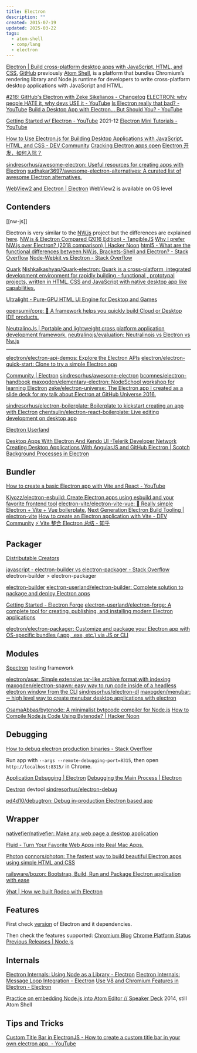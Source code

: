 ```yaml
---
title: Electron
description: ""
created: 2015-07-19
updated: 2025-03-22
tags:
  - atom-shell
  - comp/lang
  - electron
---
```


[Electron | Build cross-platform desktop apps with JavaScript, HTML, and CSS.](https://www.electronjs.org/) [GitHub](https://github.com/electron/electron)
previously [Atom Shell](https://www.electronjs.org/blog/electron), is a platform that bundles Chromium’s rendering library and Node.js runtime for developers to write cross-platform desktop applications with JavaScript and HTML.

[#216: GitHub's Electron with Zeke Sikelianos - Changelog](https://changelog.com/216/)
[ELECTRON: why people HATE it, why devs USE it - YouTube](https://www.youtube.com/watch?v=G1K0Mb-rLBU)
[Is Electron really that bad? - YouTube](https://www.youtube.com/watch?v=WdmfFmwsGDo)
[Build a Desktop App with Electron... But Should You? - YouTube](https://www.youtube.com/watch?v=3yqDxhR2XxE)

[Getting Started w/ Electron - YouTube](https://www.youtube.com/playlist?list=PL_2VhOvlMk4XWvfNRz0oS0dbbTewX6iYG) 2021-12
[Electron Mini Tutorials - YouTube](https://www.youtube.com/playlist?list=PL_2VhOvlMk4XLzvGgqbmjF9PkVgUGMDcJ)

[How to Use Electron.js for Building Desktop Applications with JavaScript, HTML, and CSS - DEV Community](https://dev.to/bellatrick/how-to-use-electronjs-for-building-desktop-applications-with-javascript-html-and-css-4kpn)
[Cracking Electron apps open](https://fasterthanli.me/articles/cracking-electron-apps-open)
[Electron 开发，如何入坑？](https://mp.weixin.qq.com/s?__biz=MzUxMzcxMzE5Ng==&mid=2247485487&idx=1&sn=5e02f85b42f3a4bc966f17c8e42aed60&source=41)

[sindresorhus/awesome-electron: Useful resources for creating apps with Electron](https://github.com/sindresorhus/awesome-electron)
[sudhakar3697/awesome-electron-alternatives: A curated list of awesome Electron alternatives.](https://github.com/sudhakar3697/awesome-electron-alternatives)

[WebView2 and Electron | Electron](https://www.electronjs.org/blog/webview2) WebView2 is available on OS level

## Contenders

[[nw-js]]

Electron is very similar to the [NW.js](http://nwjs.io/) project but the differences are explained [here](https://www.electronjs.org/docs/development/electron-vs-nwjs).
[NW.js & Electron Compared (2016 Edition) - TangibleJS](https://tangiblejs.com/posts/nw-js-and-electron-compared-2016-edition)
[Why I prefer NW.js over Electron? (2018 comparison) | Hacker Noon](https://hackernoon.com/why-i-prefer-nw-js-over-electron-2018-comparison-e60b7289752)
[html5 - What are the functional differences between NW.js, Brackets-Shell and Electron? - Stack Overflow](http://stackoverflow.com/questions/23731517/what-are-the-functional-differences-between-nw-js-brackets-shell-and-electron)
[Node-Webkit vs Electron - Stack Overflow](https://stackoverflow.com/questions/23509356/node-webkit-vs-electron)

[Quark](https://quarkjs.io/)
[Nishkalkashyap/Quark-electron: Quark is a cross-platform, integrated development environment for rapidly building - functional , prototypal projects, written in HTML, CSS and JavaScript with native desktop app like capabilities.](https://github.com/Nishkalkashyap/Quark-electron)

[Ultralight - Pure-GPU HTML UI Engine for Desktop and Games](https://ultralig.ht/)

[opensumi/core: 🚀 A framework helps you quickly build Cloud or Desktop IDE products.](https://github.com/opensumi/core)

[NeutralinoJs | Portable and lightweight cross platform application development framework.](https://neutralino.js.org/)
[neutralinojs/evaluation: Neutralinojs vs Electron vs Nw.js](https://github.com/neutralinojs/evaluation)

---

[electron/electron-api-demos: Explore the Electron APIs](https://github.com/electron/electron-api-demos)
[electron/electron-quick-start: Clone to try a simple Electron app](https://github.com/electron/electron-quick-start)

[Community | Electron](https://electronjs.org/community#boilerplates)
[sindresorhus/awesome-electron](https://github.com/sindresorhus/awesome-electron)
[bcomnes/electron-handbook](https://github.com/bcomnes/electron-handbook)
[maxogden/elementary-electron: NodeSchool workshop for learning Electron](https://github.com/maxogden/elementary-electron)
[zeke/electron-universe: The Electron app I created as a slide deck for my talk about Electron at GitHub Universe 2016.](https://github.com/zeke/electron-universe)

[sindresorhus/electron-boilerplate: Boilerplate to kickstart creating an app with Electron](https://github.com/sindresorhus/electron-boilerplate)
[chentsulin/electron-react-boilerplate: Live editing development on desktop app](https://github.com/chentsulin/electron-react-boilerplate)

[Electron Userland](https://github.com/electron-userland?type=source)

[Desktop Apps With Electron And Kendo UI -Telerik Developer Network](http://developer.telerik.com/featured/desktop-apps-with-electron-and-kendo-ui/)
[Creating Desktop Applications With AngularJS and GitHub Electron | Scotch](https://scotch.io/tutorials/creating-desktop-applications-with-angularjs-and-github-electron)
[Background Processes in Electron](http://blog.smith-kyle.com/background-processes-in-electron/)

## Bundler

[How to create a basic Electron app with Vite and React - YouTube](https://www.youtube.com/watch?v=ONpVol7B7AY)

[Kiyozz/electron-esbuild: Create Electron apps using esbuild and your favorite frontend tool](https://github.com/Kiyozz/electron-esbuild)
[electron-vite/electron-vite-vue: 🥳 Really simple Electron + Vite + Vue boilerplate.](https://github.com/electron-vite/electron-vite-vue)
[Next Generation Electron Build Tooling | electron-vite](https://evite.netlify.app/)
[How to create an Electron application with Vite - DEV Community](https://dev.to/olyno/how-to-create-an-electron-application-with-vite-im)
[⚡️ Vite 整合 Electron 总结 - 知乎](https://zhuanlan.zhihu.com/p/377697508)

## Packager

[Distributable Creators](https://github.com/electron/electron-packager#distributable-creators)

[javascript - electron-builder vs electron-packager - Stack Overflow](https://stackoverflow.com/questions/37113815/electron-builder-vs-electron-packager)
electron-builder > electron-packager

[electron-builder](https://www.electron.build/)
[electron-userland/electron-builder: Complete solution to package and deploy Electron apps](https://github.com/electron-userland/electron-builder)

[Getting Started - Electron Forge](https://www.electronforge.io/)
[electron-userland/electron-forge: A complete tool for creating, publishing, and installing modern Electron applications](https://github.com/electron-userland/electron-forge)

[electron/electron-packager: Customize and package your Electron app with OS-specific bundles (.app, .exe, etc.) via JS or CLI](https://github.com/electron/electron-packager)

## Modules

[Spectron](http://electron.atom.io/spectron/) testing framework

[electron/asar: Simple extensive tar-like archive format with indexing](https://github.com/electron/asar)
[maxogden/electron-spawn: easy way to run code inside of a headless electron window from the CLI](https://github.com/maxogden/electron-spawn)
[sindresorhus/electron-dl](https://github.com/sindresorhus/electron-dl)
[maxogden/menubar: ➖ high level way to create menubar desktop applications with electron](https://github.com/maxogden/menubar)

[OsamaAbbas/bytenode: A minimalist bytecode compiler for Node.js](https://github.com/OsamaAbbas/bytenode)
[How to Compile Node.js Code Using Bytenode? | Hacker Noon](https://hackernoon.com/how-to-compile-node-js-code-using-bytenode-11dcba856fa9)

## Debugging

[How to debug electron production binaries - Stack Overflow](https://stackoverflow.com/questions/45485262/how-to-debug-electron-production-binaries)

Run app with `--args --remote-debugging-port=8315`, then open `http://localhost:8315/` in Chrome.

[Application Debugging | Electron](https://www.electronjs.org/docs/latest/tutorial/application-debugging)
[Debugging the Main Process | Electron](https://www.electronjs.org/docs/latest/tutorial/debugging-main-process)

[Devtron](http://electron.atom.io/devtron/) devtool
[sindresorhus/electron-debug](https://github.com/sindresorhus/electron-debug)

[pd4d10/debugtron: Debug in-production Electron based app](https://github.com/pd4d10/debugtron)

## Wrapper

[nativefier/nativefier: Make any web page a desktop application](https://github.com/nativefier/nativefier)

[Fluid - Turn Your Favorite Web Apps into Real Mac Apps.](http://fluidapp.com/)

[Photon](http://photonkit.com/)
[connors/photon: The fastest way to build beautiful Electron apps using simple HTML and CSS](https://github.com/connors/photon)

[railsware/bozon: Bootstrap, Build, Run and Package Electron application with ease](https://github.com/railsware/bozon)

[ŷhat | How we built Rodeo with Electron](http://blog.yhathq.com/posts/how-rodeo-works.html)

## Features

First check [version](http://electron.atom.io/#electron-versions) of Electron and it dependencies.

Then check the features supported:
[Chromium Blog](http://blog.chromium.org/)
[Chrome Platform Status](https://www.chromestatus.com/samples)
[Previous Releases | Node.js](https://nodejs.org/en/download/releases/)

## Internals

[Electron Internals: Using Node as a Library - Electron](http://electron.atom.io/blog/2016/08/08/electron-internals-using-node-as-a-library)
[Electron Internals: Message Loop Integration - Electron](http://electron.atom.io/blog/2016/07/28/electron-internals-node-integration)
[Use V8 and Chromium Features in Electron - Electron](http://electron.atom.io/blog/2016/01/07/latest-v8-chromium-features)

[Practice on embedding Node.js into Atom Editor // Speaker Deck](https://speakerdeck.com/zcbenz/practice-on-embedding-node-dot-js-into-atom-editor) 2014, still Atom Shell

## Tips and Tricks

[Custom Title Bar in ElectronJS - How to create a custom title bar in your own electron app. - YouTube](https://www.youtube.com/watch?v=I1_aeciYALI)
